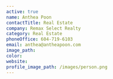 ```yaml
---
active: true
name: Anthea Poon
contactTitle: Real Estate
company: Remax Select Realty
category: Real Estate
phoneOffice: 604-719-6103
email: anthea@antheapoon.com
image_path:
color:
website:
profile_image_path: /images/person.png
---
```



